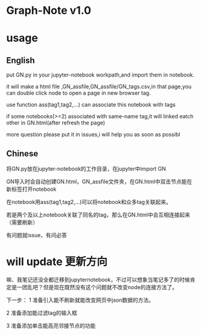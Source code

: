 # Graph-Note v1.0

# usage
## English
put GN.py in your jupyter-notebook workpath,and import them in notebook.

it will make a html file ,GN_assfile,GN_assfile/GN_tags.csv,in that page,you can double click node to open a page in new browser tag.

use function ass(tag1,tag2,...) can associate this notebook with tags


if some notebooks(>=2) associated with same-name tag,it will linked eatch other in GN.html(after refresh the page)

more question please put it in issues,i will help you as soon as possibl

## Chinese
将GN.py放在jupyter-notebook的工作目录，在jupyter中import GN

GN导入时会自动创建GN.html，GN_assfile文件夹，在GN.html中双击节点能在新标签打开notebook

在notebook用ass(tag1,tag2,...)可以将notebook和众多tag关联起来。

若是两个及以上notebook关联了同名的tag，那么在GN.html中会互相连接起来（需要刷新）

有问题就issue，有问必答

# will update 更新方向

嘛、我笔记还没全都迁移到jupyternotebook，不过可以想象当笔记多了的时候肯定是一团乱吧？但是现在既然没有这个问题就不改变node的连接方法了。

下一步：
1 准备引入能不刷新就能改变网页中json数据的方法。

2 准备添加能过滤tag的输入框

3 准备添加单击能高亮邻接节点的功能
